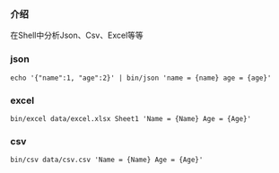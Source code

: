 ### 介绍
在Shell中分析Json、Csv、Excel等等

### json
```shell
echo '{"name":1, "age":2}' | bin/json 'name = {name} age = {age}'
```

### excel
```shell
bin/excel data/excel.xlsx Sheet1 'Name = {Name} Age = {Age}'
```

### csv
```shell
bin/csv data/csv.csv 'Name = {Name} Age = {Age}'
```